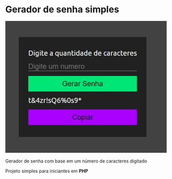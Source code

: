 <h1>Gerador de senha simples</h1>

<img src="/img.jpg" alt="Gerador de senha" title="Gerador de senha">

<p>Gerador de senha com base em um número de caracteres digitado</p>

<p>Projeto simples para iniciantes em <strong>PHP</strong></p>
